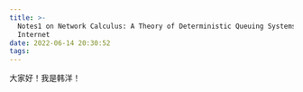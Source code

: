 ```yaml
---
title: >-
  Notes1 on Network Calculus: A Theory of Deterministic Queuing Systems for the
  Internet
date: 2022-06-14 20:30:52
tags:
---
```

大家好！我是韩洋！
